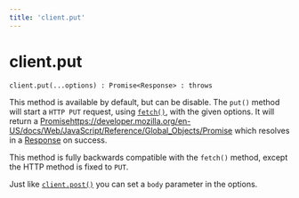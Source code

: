 ```yaml
---
title: 'client.put'
---
```

# client.put

```
client.put(...options) : Promise<Response> : throws
```

This method is available by default, but can be disable. The `put()` method will start a `HTTP PUT` request, using [`fetch()`](https://developer.mozilla.org/en-US/docs/Web/API/fetch), with the given options. It will return a [Promise]()https://developer.mozilla.org/en-US/docs/Web/JavaScript/Reference/Global_Objects/Promise which resolves in a [Response](../response/README.md) on success.

This method is fully backwards compatible with the `fetch()` method, except the HTTP method is fixed to `PUT`.

Just like [`client.post()`](./post.md) you can set a `body` parameter in the options.
